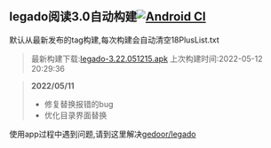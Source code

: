 ## legado阅读3.0自动构建[![Android CI](https://github.com/10bits/gedoor-Build/workflows/Android%20CI/badge.svg)](https://github.com/10bits/gedoor-Build/actions)

默认从最新发布的tag构建,每次构建会自动清空18PlusList.txt

> 最新构建下载:[legado-3.22.051215.apk](https://github.com/10bits/gedoor-Build/releases/download/legado-3.22.051215/legado-3.22.051215.apk) 上次构建时间:2022-05-12 20:29:36
<!--start-->
> **2022/05/11**
> 
> * 修复替换报错的bug
> * 优化目录界面替换
<!--end-->
  
使用app过程中遇到问题,请到这里解决[gedoor/legado](https://github.com/gedoor/legado/issues)

